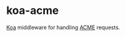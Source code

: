 # koa-acme

[Koa](http://koajs.in) middleware for handling [ACME](https://github.com/ietf-wg-acme/acme) requests.
